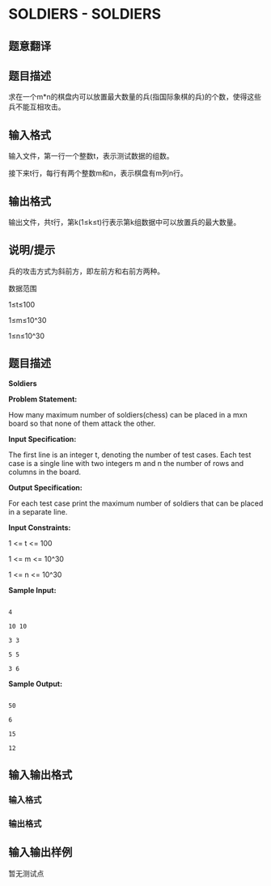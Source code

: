 # SOLDIERS - SOLDIERS

## 题意翻译

## 题目描述

求在一个m*n的棋盘内可以放置最大数量的兵(指国际象棋的兵)的个数，使得这些兵不能互相攻击。

## 输入格式

输入文件，第一行一个整数t，表示测试数据的组数。

接下来t行，每行有两个整数m和n，表示棋盘有m列n行。

## 输出格式

输出文件，共t行，第k(1≤k≤t)行表示第k组数据中可以放置兵的最大数量。

## 说明/提示

兵的攻击方式为斜前方，即左前方和右前方两种。

数据范围

1≤t≤100

1≤m≤10^30

1≤n≤10^30

## 题目描述

**Soldiers**

**Problem Statement:**

How many maximum number of soldiers(chess) can be placed in a mxn board so that none of them attack the other.

**Input Specification:**

The first line is an integer t, denoting the number of test cases. Each test case is a single line with two integers m and n the number of rows and columns in the board.

**Output Specification:**

For each test case print the maximum number of soldiers that can be placed in a separate line.

**Input Constraints:**

1 <= t <= 100

1 <= m <= 10^30

1 <= n <= 10^30

**Sample Input:**

```

4

10 10

3 3

5 5

3 6

```

**Sample Output:**

```

50

6

15

12

```

## 输入输出格式

### 输入格式

### 输出格式

## 输入输出样例

暂无测试点

